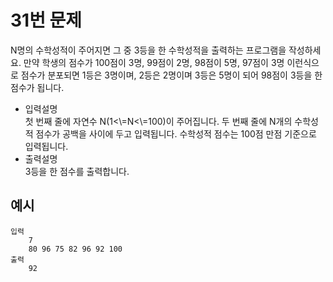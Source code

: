 # 31번 문제

N명의 수학성적이 주어지면 그 중 3등을 한 수학성적을 출력하는 프로그램을 작성하세요. 만약 학생의 점수가 100점이 3명, 99점이 2명, 98점이 5명, 97점이 3명 이런식으로 점수가 분포되면 1등은 3명이며, 2등은 2명이며 3등은 5명이 되어 98점이 3등을 한 점수가 됩니다.

<ul>
    <li>입력설명<br>
    첫 번째 줄에 자연수 N(1<\=N<\=100)이 주어집니다.
    두 번째 줄에 N개의 수학성적 점수가 공백을 사이에 두고 입력됩니다. 수학성적 점수는 100점 만점 기준으로 입력됩니다.
    </li>
    <li>출력설명<br>
    3등을 한 점수를 출력합니다.
    </li>
</ul>

## 예시
    입력
        7
        80 96 75 82 96 92 100
    출력
        92